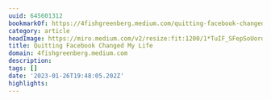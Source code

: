 ```yaml
---
uuid: 645601312
bookmarkOf: https://4fishgreenberg.medium.com/quitting-facebook-changed-my-life-1419d7827f72
category: article
headImage: https://miro.medium.com/v2/resize:fit:1200/1*TuIF_SFepSoUordfLaYkEg.png
title: Quitting Facebook Changed My Life
domain: 4fishgreenberg.medium.com
description:
tags: []
date: '2023-01-26T19:48:05.202Z'
highlights:
---
```



